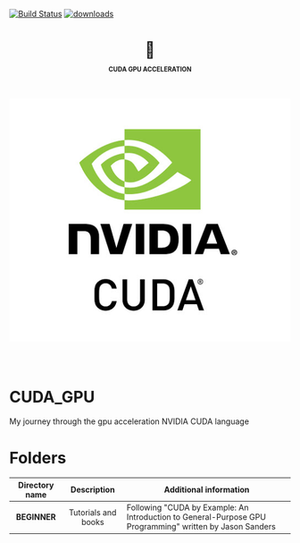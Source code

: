 
[![Build Status](https://travis-ci.org/adam-p/markdown-it-smartarrows.svg?branch=master)](https://travis-ci.org/adam-p/markdown-it-smartarrows)
[![downloads](https://img.shields.io/npm/dm/react-switch-selector)](https://www.npmjs.com/package/react-switch-selector) 

<div align="center">
<h1>
 💅 <p style="font-size:40%;">CUDA GPU ACCELERATION</p><br>
<a href="https://developer.nvidia.com/cuda-zone">
<img src="REPOSITORY_IMAGES/nvidia_cuda_logo.jpg">
</a>

</h1>
</div>
<br>

# CUDA_GPU
My journey through the gpu acceleration NVIDIA CUDA language

# Folders
| Directory name | Description | Additional information |
| :-----: | :-----: | ------ |
| **BEGINNER** | Tutorials and books | Following "CUDA by Example: An Introduction to General-Purpose GPU Programming" written by Jason Sanders |

